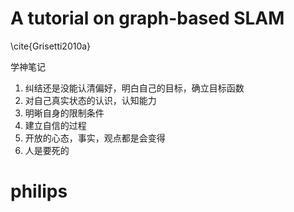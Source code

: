 # A tutorial on graph-based SLAM 
\cite{Grisetti2010a}

学神笔记

1. 纠结还是没能认清偏好，明白自己的目标，确立目标函数
2. 对自己真实状态的认识，认知能力
3. 明晰自身的限制条件
4. 建立自信的过程
5. 开放的心态，事实，观点都是会变得
6. 人是要死的

# philips 

